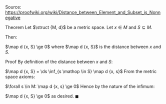 # 

Source: https://proofwiki.org/wiki/Distance_between_Element_and_Subset_is_Nonnegative

Theorem
Let $\struct {M, d}$ be a metric space.
Let $x \in M$ and $S \subseteq M$.

Then:

$\map d {x, S} \ge 0$
where $\map d {x, S}$ is the distance between $x$ and $S$.


Proof
By definition of the distance between $x$ and $S$:

$\map d {x, S} = \ds \inf_{s \mathop \in S} \map d {x, s}$
From the metric space axioms:

$\forall s \in M: \map d {x, s} \ge 0$
Hence by the nature of the infimum:

$\map d {x, S} \ge 0$
as desired.
$\blacksquare$





